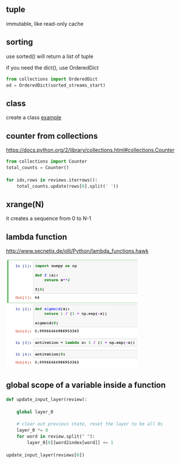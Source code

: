 ## tuple
immutable, like read-only cache

## sorting
use sorted() will return a list of tuple

if you need the dict(), use OrderedDict
```python
from collections import OrderedDict
od = OrderedDict(sorted_streams_start)
```
## class
create a class [example](https://en.wikibooks.org/wiki/A_Beginner's_Python_Tutorial/Classes)

## counter from collections
https://docs.python.org/2/library/collections.html#collections.Counter

```python
from collections import Counter
total_counts = Counter()

for idx,rows in reviews.iterrows():
    total_counts.update(rows[0].split(' '))
```


## xrange(N)
it creates a sequence from 0 to N-1

## lambda function
http://www.secnetix.de/olli/Python/lambda_functions.hawk

<img src="figs/lamba_demo.png" height="300">

## global scope of a variable inside a function
```python
def update_input_layer(review):
    
    global layer_0
    
    # clear out previous state, reset the layer to be all 0s
    layer_0 *= 0
    for word in review.split(" "):
        layer_0[0][word2index[word]] += 1

update_input_layer(reviews[0])
```

